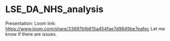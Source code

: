# LSE_DA_NHS_analysis

Presentation: Loom link: https://www.loom.com/share/33697bfb615a454fae7d9849be7eafec
Let me know if there are issues.
